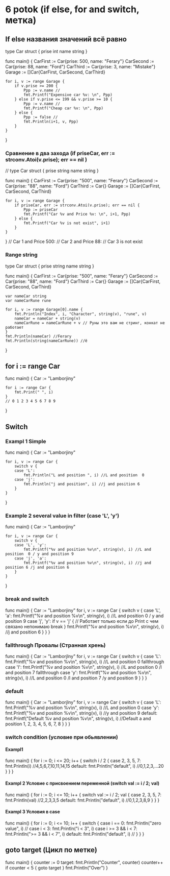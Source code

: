 # 6 potok (if else, for and switch, метка)
## If else названия значений всё равно
type Car struct {
	prise int
	name  string
}

func main() {
	CarFirst := Car{prise: 500, name: "Ferary"}
	CarSecond := Car{prise: 88, name: "Ford"}
	CarThird := Car{prise: 3, name: "Mistake"}
	Garage := []Car{CarFirst, CarSecond, CarThird}

	for i, v := range Garage {
		if v.prise >= 200 {
			Ppp := v.name //
			fmt.Printf("Expensive car %v: \n", Ppp)
		} else if v.prise <= 199 && v.prise >= 10 {
			Ppp := v.name //
			fmt.Printf("Cheap car %v: \n", Ppp)
		} else {
			Ppp := false //
			fmt.Println(i+1, v, Ppp)
		}
	}
}
### Сравнение в два захода (if priseCar, err := strconv.Atoi(v.prise); err == nil )
// 
type Car struct {
	prise string
	name  string
}

func main() {
	CarFirst := Car{prise: "500", name: "Ferary"}
	CarSecond := Car{prise: "88", name: "Ford"}
	CarThird := Car{}
	Garage := []Car{CarFirst, CarSecond, CarThird}

	for i, v := range Garage {
		if priseCar, err := strconv.Atoi(v.prise); err == nil {
			Ppp := priseCar
			fmt.Printf("Car %v and Price %v: \n", i+1, Ppp)
		} else {
			fmt.Printf("Car %v is not exist", i+1)
		}
	}
}
// Car 1 and Price 500: 
// Car 2 and Price 88: 
// Car 3 is not exist
### Range string
type Car struct {
	prise string
	name  string
}

func main() {
	CarFirst := Car{prise: "500", name: "Ferary"}
	CarSecond := Car{prise: "88", name: "Ford"}
	CarThird := Car{}
	Garage := []Car{CarFirst, CarSecond, CarThird}

	var nameCar string
	var nameCarRune rune

	for i, v := range Garage[0].name {
		fmt.Println("Index", i, "Character", string(v), "rune", v)
		nameCar = nameCar + string(v)
		nameCarRune = nameCarRune + v // Руны это вам не стринг, конкат не работает
	}
	fmt.Println(nameCar) //Ferary
	fmt.Println(string(nameCarRune)) //ё
}
## for i := range Car
func main() {
	Car := "Lamborjiny"

	for i := range Car {
		fmt.Print(" ", i)
	}
    // 0 1 2 3 4 5 6 7 8 9
}
## Switch 
### Exampl 1 Simple
func main() {
	Car := "Lamborjiny"

	for i, v := range Car {
		switch v {
		case 'L':
			fmt.Println("L and position ", i) //L and position  0
		case 'j':
			fmt.Println("j and position", i) //j and position 6
		}
	}
}
### Example 2 several value in filter (case 'L', 'y')
func main() {
	Car := "Lamborjiny"

	for i, v := range Car {
		switch v {
		case 'L', 'y':
			fmt.Printf("%v and position %v\n", string(v), i) //L and position  0 / y and position 9
		case 'j', 'a':
			fmt.Printf("%v and position %v\n", string(v), i) //j and position 6 /j and position 6
		}
	}
}
### break and switch
func main() {
	Car := "Lamborjiny"
	for i, v := range Car {
		switch v {
		case 'L', 'a':
			fmt.Printf("%v and position %v\n", string(v), i) //L and position  0 / y and position 9
		case 'j', 'y':
			if v == 'j' { // Работает только если до Print с чем связано непонимаю
				break
			}
			fmt.Printf("%v and position %v\n", string(v), i) //j and position 6
		}
	}
}
### fallthrough Провалы (Странная хрень)
func main() {
	Car := "Lamborjlny"
	for i, v := range Car {
		switch v {
		case 'L':
			fmt.Printf("%v and position %v\n", string(v), i) //L and position  0
			fallthrough
		case 'l':
			fmt.Printf("%v and position %v\n", string(v), i) //L and position  0 /l and position 7
			fallthrough
		case 'y':
			fmt.Printf("%v and position %v\n", string(v), i) //L and position  0 /l and position 7 /y and position 9
		}
	}
}
### default 
func main() {
	Car := "Lamborjlny"
	for i, v := range Car {
		switch v {
		case 'L':
			fmt.Printf("%v and position %v\n", string(v), i) //L and position 0
		case 'y':
			fmt.Printf("%v and position %v\n", string(v), i) //y and position 9
		default:
			fmt.Printf("Default %v and position %v\n", string(v), i) //Default a and position 1, 2, 3, 4, 5, 6, 7, 8
		}
	}
}
### switch condition (условие при обьявлении)
#### Exampl1 
func main() {
	for i := 0; i <= 20; i++ {
		switch i / 2 {
		case 2, 3, 5, 7:
			fmt.Println(i) //4,5,6,7,10,11,14,15
		default:
			fmt.Println("default", i) //0,1,2,3,...20
		}
	}
}
#### Exampl 2 Условие с присвоением переменной (switch val := i / 2; val)
func main() {
	for i := 0; i <= 10; i++ {
		switch val := i / 2; val {
		case 2, 3, 5, 7:
			fmt.Println(val) //2,2,3,3,5
		default:
			fmt.Println("default", i) //0,1,2,3,8,9
		}
	}
}
#### Exampl 3 Условия в case
func main() {
	for i := 0; i <= 10; i++ {
		switch {
		case i == 0:
			fmt.Println("zero value", i) //
		case i < 3:
			fmt.Println("i < 3", i)
		case i >= 3 && i < 7:
			fmt.Println(">= 3 && i < 7", i)
		default:
			fmt.Println("default", i) //
		}
	}
}
## goto target (Цикл по метке)
func main() {
	counter := 0
target:
	fmt.Println("Counter", counter)
	counter++
	if counter < 5 {
		goto target
	}
	fmt.Println("Over")
}
